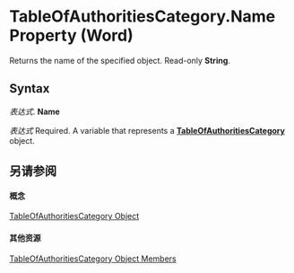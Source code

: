 
# TableOfAuthoritiesCategory.Name Property (Word)

Returns the name of the specified object. Read-only  **String**.


## Syntax

 _表达式_. **Name**

 _表达式_ Required. A variable that represents a **[TableOfAuthoritiesCategory](ce481ec8-5d5f-fcb8-1d04-5b796accdd3b.md)** object.


## 另请参阅


#### 概念


[TableOfAuthoritiesCategory Object](ce481ec8-5d5f-fcb8-1d04-5b796accdd3b.md)
#### 其他资源


[TableOfAuthoritiesCategory Object Members](http://msdn.microsoft.com/library/585e2283-46c2-42f1-e51b-3dcb9cf876e7%28Office.15%29.aspx)